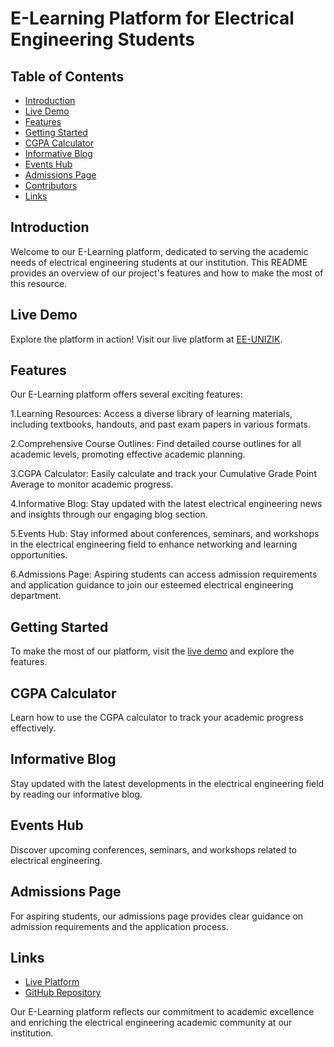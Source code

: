 <!-- # Getting Started with Create React App

This project was bootstrapped with [Create React App](https://github.com/facebook/create-react-app).

## Available Scripts

In the project directory, you can run:

### `npm start`

Runs the app in the development mode.\
Open [http://localhost:3000](http://localhost:3000) to view it in your browser.

The page will reload when you make changes.\
You may also see any lint errors in the console.

### `npm test`

Launches the test runner in the interactive watch mode.\
See the section about [running tests](https://facebook.github.io/create-react-app/docs/running-tests) for more information.

### `npm run build`

Builds the app for production to the `build` folder.\
It correctly bundles React in production mode and optimizes the build for the best performance.

The build is minified and the filenames include the hashes.\
Your app is ready to be deployed!

See the section about [deployment](https://facebook.github.io/create-react-app/docs/deployment) for more information.

### `npm run eject`

Note: this is a one-way operation. Once you `eject`, you can't go back!

If you aren't satisfied with the build tool and configuration choices, you can `eject` at any time. This command will remove the single build dependency from your project.

Instead, it will copy all the configuration files and the transitive dependencies (webpack, Babel, ESLint, etc) right into your project so you have full control over them. All of the commands except `eject` will still work, but they will point to the copied scripts so you can tweak them. At this point you're on your own.

You don't have to ever use `eject`. The curated feature set is suitable for small and middle deployments, and you shouldn't feel obligated to use this feature. However we understand that this tool wouldn't be useful if you couldn't customize it when you are ready for it.

## Learn More

You can learn more in the [Create React App documentation](https://facebook.github.io/create-react-app/docs/getting-started).

To learn React, check out the [React documentation](https://reactjs.org/).

### Code Splitting

This section has moved here: [https://facebook.github.io/create-react-app/docs/code-splitting](https://facebook.github.io/create-react-app/docs/code-splitting)

### Analyzing the Bundle Size

This section has moved here: [https://facebook.github.io/create-react-app/docs/analyzing-the-bundle-size](https://facebook.github.io/create-react-app/docs/analyzing-the-bundle-size)

### Making a Progressive Web App

This section has moved here: [https://facebook.github.io/create-react-app/docs/making-a-progressive-web-app](https://facebook.github.io/create-react-app/docs/making-a-progressive-web-app)

### Advanced Configuration

This section has moved here: [https://facebook.github.io/create-react-app/docs/advanced-configuration](https://facebook.github.io/create-react-app/docs/advanced-configuration)

### Deployment

This section has moved here: [https://facebook.github.io/create-react-app/docs/deployment](https://facebook.github.io/create-react-app/docs/deployment)

### `npm run build` fails to minify

This section has moved here: [https://facebook.github.io/create-react-app/docs/troubleshooting#npm-run-build-fails-to-minify](https://facebook.github.io/create-react-app/docs/troubleshooting#npm-run-build-fails-to-minify)
-->

# E-Learning Platform for Electrical Engineering Students


## Table of Contents
- [Introduction](#introduction)
- [Live Demo](#live-demo)
- [Features](#features)
- [Getting Started](#getting-started)
- [CGPA Calculator](#cgpa-calculator)
- [Informative Blog](#informative-blog)
- [Events Hub](#events-hub)
- [Admissions Page](#admissions-page)
- [Contributors](#contributors)
- [Links](#links)


## Introduction

Welcome to our E-Learning platform, dedicated to serving the academic needs of electrical engineering students at our institution. This README provides an overview of our project's features and how to make the most of this resource.


## Live Demo

Explore the platform in action! Visit our live platform at [EE-UNIZIK](https://www.ee-unizik.com/).


## Features

Our E-Learning platform offers several exciting features:

1.Learning Resources: Access a diverse library of learning materials, including textbooks, handouts, and past exam papers in various formats.

2.Comprehensive Course Outlines: Find detailed course outlines for all academic levels, promoting effective academic planning.

3.CGPA Calculator: Easily calculate and track your Cumulative Grade Point Average to monitor academic progress.

4.Informative Blog: Stay updated with the latest electrical engineering news and insights through our engaging blog section.

5.Events Hub: Stay informed about conferences, seminars, and workshops in the electrical engineering field to enhance networking and learning opportunities.

6.Admissions Page: Aspiring students can access admission requirements and application guidance to join our esteemed electrical engineering department.

## Getting Started

To make the most of our platform, visit the [live demo](https://www.ee-unizik.com/) and explore the features.

## CGPA Calculator

Learn how to use the CGPA calculator to track your academic progress effectively.

## Informative Blog

Stay updated with the latest developments in the electrical engineering field by reading our informative blog.

## Events Hub

Discover upcoming conferences, seminars, and workshops related to electrical engineering.

## Admissions Page

For aspiring students, our admissions page provides clear guidance on admission requirements and the application process.

## Links

- [Live Platform](https://www.ee-unizik.com/)
- [GitHub Repository](https://lnkd.in/dBcNtNGR)

Our E-Learning platform reflects our commitment to academic excellence and enriching the electrical engineering academic community at our institution.
